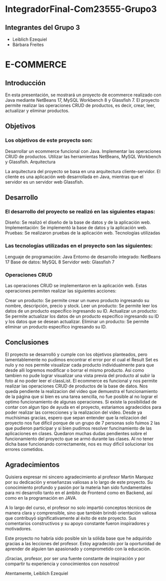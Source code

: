 # IntegradorFinal-Com23555-Grupo3

## Integrantes del Grupo 3

* Leiblich Ezequiel
* Bárbara Freites

# E-COMMERCE

## Introducción

En esta presentación, se mostrará un proyecto de ecommerce realizado con Java mediante NetBeans 17, MySQL Workbench 8 y Glassfish 7. El proyecto permite realizar las operaciones CRUD de productos, es decir, crear, leer, actualizar y eliminar productos.

## Objetivos

### Los objetivos de este proyecto son:

Desarrollar un ecommerce funcional con Java.
Implementar las operaciones CRUD de productos.
Utilizar las herramientas NetBeans, MySQL Workbench y Glassfish.
Arquitectura

La arquitectura del proyecto se basa en una arquitectura cliente-servidor. El cliente es una aplicación web desarrollada en Java, mientras que el servidor es un servidor web Glassfish.

## Desarrollo

### El desarrollo del proyecto se realizó en las siguientes etapas:

Diseño: Se realizó el diseño de la base de datos y de la aplicación web.
Implementación: Se implementó la base de datos y la aplicación web.
Pruebas: Se realizaron pruebas de la aplicación web.
Tecnologías utilizadas

### Las tecnologías utilizadas en el proyecto son las siguientes:

Lenguaje de programación: Java
Entorno de desarrollo integrado: NetBeans 17
Base de datos: MySQL 8
Servidor web: Glassfish 7

### Operaciones CRUD

Las operaciones CRUD se implementaron en la aplicación web. Estas operaciones permiten realizar las siguientes acciones:

Crear un producto: Se permite crear un nuevo producto ingresando su nombre, descripción, precio y stock.
Leer un producto: Se permite leer los datos de un producto específico ingresando su ID.
Actualizar un producto: Se permite actualizar los datos de un producto específico ingresando su ID y los datos que se desean actualizar.
Eliminar un producto: Se permite eliminar un producto específico ingresando su ID.

## Conclusiones

El proyecto se desarrolló y cumple con los objetivos planteados, pero lamentablemente no pudimos encontrar el error por el cual el Result Set es nulo y no nos permite visualizar cada producto individualmente para que desde alli logremos modificar o borrar el mismo producto. Asi como tambien no pude lograr visualizar una vista previa del producto al subir la foto al no poder leer el classList. El ecommerce es funcional y nos permite realizar las operaciones CRUD de productos de la base de datos.
Nos queda pendiente la realizacion del video que demuestra el funcionamiento de la página que si bien es una tarea sencilla, no fue posible al no lograr el optimo funcionamiento de algunas operaciones. Si existe la posibilidad de contar con algun tipo de ayuda en el proyecto, estariamos agradecidos para poder realizar las correcciones y la realizacion del video.
Desde ya muchisimas gracias, espero que sepan entender que la relizacion del proyecto nos fue dificil porque de un grupo de 7 personas solo fuimos 2 las que pudieron participar y si bien pudimos resolver funcinamiento de las aplicaciones en clases. Quedaron muchas dudas pendientes sobre el funcionamiento del proyecto que se armó durante las clases. Al no tener dicha base funcionando correctamente, nos es muy dificil solucionar los errores cometidos.

## Agradecimientos

Quisiera expresar mi sincero agradecimiento al profesor Martin Marquez por su dedicación y enseñanzas valiosas a lo largo de este proyecto. Su conocimiento profundo y pasión por la materia han sido fundamentales para mi desarrollo tanto en el ámbito de Frontend como en Backend, así como en la programación en JAVA.

A lo largo del curso, el profesor no solo impartió conceptos técnicos de manera clara y comprensible, sino que también brindó orientación valiosa que contribuyó significativamente al éxito de este proyecto. Sus comentarios constructivos y su apoyo constante fueron inspiradores y motivadores.

Este proyecto no habría sido posible sin la sólida base que he adquirido gracias a las lecciones del profesor. Estoy agradecido por la oportunidad de aprender de alguien tan apasionado y comprometido con la educación.

¡Gracias, profesor, por ser una fuente constante de inspiración y por compartir tu experiencia y conocimientos con nosotros!

Atentamente,
Leiblich Ezequiel
